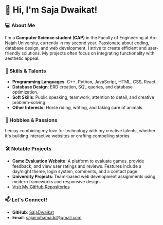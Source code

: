 # 👋 Hi, I'm Saja Dwaikat!

### 💻 About Me  
I'm a **Computer Science student (CAP)** in the Faculty of Engineering at An-Najah University, currently in my second year. Passionate about coding, database design, and web development, I strive to create efficient and user-friendly solutions. My projects often focus on integrating functionality with aesthetic appeal.

### 🚀 Skills & Talents  
- **Programming Languages**: C++, Python, JavaScript, HTML, CSS, React.  
- **Database Design**: ERD creation, SQL queries, and database optimization.  
- **Soft Skills**: Public speaking, teamwork, attention to detail, and creative problem-solving.  
- **Other Interests**: Horse riding, writing, and taking care of animals.  

### 🌟 Hobbies & Passions  
I enjoy combining my love for technology with my creative talents, whether it's building interactive websites or crafting compelling stories.

### 🛠️ Notable Projects  
- **Game Evaluation Website**: A platform to evaluate games, provide feedback, and view user ratings and reviews. Features include a day/night theme, login system, comments, and a contact page.  
- **University Projects**: Team-based web development assignments using modern frameworks and responsive design.  
- [Visit My GitHub Repositories](https://github.com/SajaDwaikat)

### 📫 Let's Connect!  
- **GitHub**: [SajaDwaikat](https://github.com/SajaDwaikat)  
- **Email**: sajamohamadd@gmail.com



